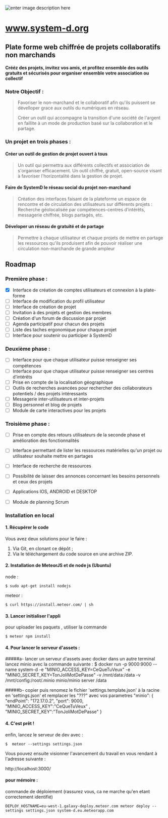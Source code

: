 
![enter image description here](https://i.imgur.com/nU2XbDJ.png)
#  www.system-d.org


## Plate forme web chiffrée de projets collaboratifs non marchands

#### Crééz des projets, invitez vos amis, et profitez ensemble des outils gratuits et sécurisés pour organiser ensemble votre association ou collectif

### Notre Objectif : 

> Favoriser le non-marchand et le collaboratif afin qu'ils puissent se
> dévelloper grace aux outils du numériques en réseau.
> 
> Créer un outil qui accompagne la transition d'une société de l'argent
> en faillite à un mode de production basé sur la collaboration et le
> partage.

### Un projet en trois phases :


#### Créer un outil de gestion de projet ouvert à tous 

> Un outil qui permettra aux différents collectifs et association de
> s'organiser efficacement. Un outil chiffré, gratuit, open-source
> visant à favoriser l'horizontalité dans la gestion de projet.

#### Faire de SystemD le réseau social du projet non-marchand

> Création des interfaces faisant de la plateforme un espace de
> rencontre et de circulation des utilisateurs sur différents projets :
> Recherche géolocalisée par compétences-centres d’intérêts, messagerie
> chiffrée, blogs partagés, etc.

#### Déveloper un réseau de gratuité et de partage

> Permettre à chaque utilisateur et chaque projets de mettre en partage
> les ressources qu'ils produisent afin de pouvoir réaliser une
> circulation non-marchande de grande ampleur



## Roadmap

### Première phase :

 - [X] Interface de création de comptes utilisateurs et connexion à la plate-forme 
 - [ ]  Interface de modification du profil utilisateur 
 - [ ]  Interface de création de projet 
 - [ ]  Invitation à des projets et gestion des membres 
 - [ ]  Création d'un forum de discussion par projet 
 - [ ]  Agenda participatif pour chacun des projets 
 - [ ]  Liste des taches ergonomique pour chaque projet 
 - [ ]  Interface pour soutenir ou participer à SystemD

### Deuxième phase :

 - [ ]  Interface pour que chaque utilisateur puisse renseigner ses
   compétences
 - [ ]  Interface pour que chaque utilisateur puisse renseigner ses centres
   d’intérêts 
 - [ ]  Prise en compte de la localisation géographique
 - [ ]  Outils de recherches avancées pour rechercher des collaborateurs
   potentiels / des projets intéressants
 - [ ]  Messagerie inter-utilisateurs et inter-projets
 - [ ]  Blog personnel et blog de projets
 - [ ]  Module de carte interactives pour les projets

### Troisième phase :

 - [ ]  Prise en compte des retours utilisateurs de la seconde phase et
   amélioration des fonctionnalités
 - [ ]  Interface permettant de lister les ressources matérielles qu'un
   projet ou utilisateur souhaite mettre en partages
 - [ ]  Interface de recherche de ressources
 - [ ]  Possibilité de laisser des annonces concernant les besoins personnels
   et ceux des projets
 - [ ]  Applications IOS, ANDROID et DESKTOP
 - [ ]  Module de planning Scrum


### Installation en local
#### 1. Récupérer le code
Vous avez deux solutions pour le faire :

1. Via Git, en clonant ce dépôt ;
2. Via le téléchargement du code source en une archive ZIP.

#### 2. Installation de MeteorJS et de node js (Ubuntu)
node :  

    $ sudo apt-get install nodejs

meteor : 

    $ curl https://install.meteor.com/ | sh
 
#### 3. Lancer initialiser l'appli 
pour uploader les paquets , utiliser la commande
   
    $ meteor npm install

#### 4. Pour lancer le serveur d'assets :
#####a- lancer un serveur d'assets avec docker
dans un autre terminal lancez minio avec la commande suivante :
    $ docker run -p 9000:9000 --name system-d -e "MINIO_ACCESS_KEY=CeQueTuVeux"  -e "MINIO_SECRET_KEY=TonJoliMotDePasse" -v /mnt/data:/data  -v /mnt/config:/root/.minio minio/minio server /data

#####b- copier puis renomez le fichier 'settings.template.json' à la racine en 'settings.json' et remplacer les "???" avec vos parametres
     "minio": {
        "endPoint": "172.17.0.2",
        "port": 9000,
        "MINIO_ACCESS_KEY":"CeQueTuVeux" ,
        "MINIO_SECRET_KEY":"TonJoliMotDePasse"
      }

    
#### 4. C'est prêt !
enfin, lancez le serveur de dev avec :
   
    $  meteor --settings settings.json
Vous pouvez ensuite visionner l'avancement du travail en vous rendant à l'adresse suivante :
        
 http://localhost:3000/
   
#### pour mémoire :
commande de déploiement (rassurez vous, ca ne marche qu'en etant correctement identifié)

    DEPLOY_HOSTNAME=eu-west-1.galaxy-deploy.meteor.com meteor deploy --settings settings.json system-d.eu.meteorapp.com

